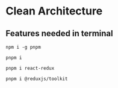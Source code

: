 # Clean Architecture


## Features needed in terminal

```
npm i -g pnpm

pnpm i

pnpm i react-redux

pnpm i @reduxjs/toolkit

```

